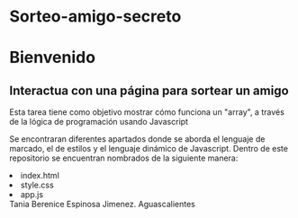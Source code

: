 # Sorteo-amigo-secreto
<h1> Bienvenido </h1>

<h2>Interactua con una página para sortear un amigo</h2>
<div>
<p>Esta tarea tiene como objetivo mostrar cómo funciona un "array", a través de la lógica de programación usando Javascript</p>
<p>Se encontraran diferentes apartados donde se aborda el lenguaje de marcado, el de estilos y el lenguaje dinámico de Javascript. 
Dentro de este repositorio se encuentran nombrados de la siguiente manera:</p>

<li>index.html</li>
<li>style.css</li>
<li>app.js</li>
</div>

 <div><footer>Tania Berenice Espinosa Jimenez. Aguascalientes</footer> </div>
